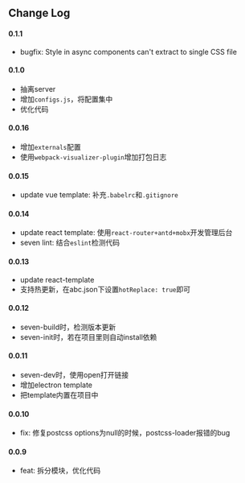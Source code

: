 ## Change Log

#### 0.1.1
* bugfix: Style in async components can't extract to single CSS file

#### 0.1.0
* 抽离server
* 增加`configs.js`，将配置集中
* 优化代码

#### 0.0.16
* 增加`externals`配置
* 使用`webpack-visualizer-plugin`增加打包日志

#### 0.0.15
* update vue template: 补充`.babelrc`和`.gitignore`

#### 0.0.14
* update react template: 使用`react-router+antd+mobx`开发管理后台
* seven lint: 结合`eslint`检测代码

#### 0.0.13
* update react-template
* 支持热更新，在abc.json下设置`hotReplace: true`即可

#### 0.0.12
* seven-build时，检测版本更新
* seven-init时，若在项目里则自动install依赖

#### 0.0.11
* seven-dev时，使用open打开链接
* 增加electron template
* 把template内置在项目中

#### 0.0.10
* fix: 修复postcss options为null的时候，postcss-loader报错的bug

#### 0.0.9
* feat: 拆分模块，优化代码
